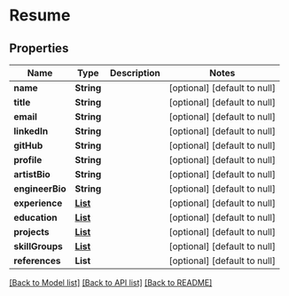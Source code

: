 # Resume
## Properties

| Name | Type | Description | Notes |
|------------ | ------------- | ------------- | -------------|
| **name** | **String** |  | [optional] [default to null] |
| **title** | **String** |  | [optional] [default to null] |
| **email** | **String** |  | [optional] [default to null] |
| **linkedIn** | **String** |  | [optional] [default to null] |
| **gitHub** | **String** |  | [optional] [default to null] |
| **profile** | **String** |  | [optional] [default to null] |
| **artistBio** | **String** |  | [optional] [default to null] |
| **engineerBio** | **String** |  | [optional] [default to null] |
| **experience** | [**List**](ExperienceEntry.md) |  | [optional] [default to null] |
| **education** | [**List**](EducationEntry.md) |  | [optional] [default to null] |
| **projects** | [**List**](ProjectEntry.md) |  | [optional] [default to null] |
| **skillGroups** | [**List**](SkillCategory.md) |  | [optional] [default to null] |
| **references** | **List** |  | [optional] [default to null] |

[[Back to Model list]](../README.md#documentation-for-models) [[Back to API list]](../README.md#documentation-for-api-endpoints) [[Back to README]](../README.md)

